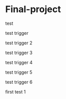 # Final-project

test

test trigger


test trigger 2


test trigger 3


test trigger 4


test trigger 5


test trigger 6


first test 1